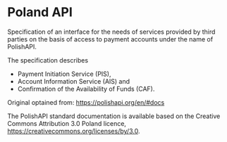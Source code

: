 # Poland API

Specification of an interface for the needs of services provided by third parties on the basis of access to payment accounts under the name of PolishAPI.

The specification describes 
* Payment Initiation Service (PIS), 
* Account Information Service (AIS) and 
* Confirmation of the Availability of Funds (CAF).

Original optained from: https://polishapi.org/en/#docs

The PolishAPI standard documentation is available based on the Creative Commons Attribution 3.0 Poland licence, https://creativecommons.org/licenses/by/3.0.
